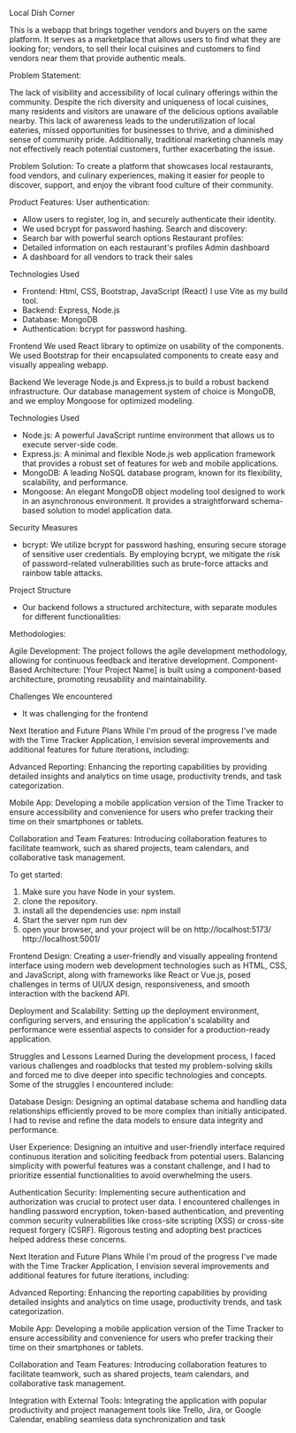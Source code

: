 Local Dish Corner

This is a webapp that brings together vendors and buyers on the same platform. It serves as a marketplace that allows users to find what they are looking for; vendors, to sell their local cuisines and customers to find vendors near them that provide authentic meals.

Problem Statement: 

The lack of visibility and accessibility of local culinary offerings within the community. Despite the rich diversity and uniqueness of local cuisines, many residents and visitors are unaware of the delicious options available nearby. This lack of awareness leads to the underutilization of local eateries, missed opportunities for businesses to thrive, and a diminished sense of community pride. Additionally, traditional marketing channels may not effectively reach potential customers, further exacerbating the issue.

Problem Solution: 
To create a platform that showcases local restaurants, food vendors, and culinary experiences, making it easier for people to discover, support, and enjoy the vibrant food culture of their community.

Product Features:
User authentication:
- Allow users to register, log in, and securely authenticate their identity.
- We used bcrypt for password hashing.
Search and discovery:
- Search bar with powerful search options
Restaurant profiles:
- Detailed information on each restaurant's profiles
Admin dashboard
- A dashboard for all vendors to track their sales

Technologies Used
- Frontend: Html, CSS, Bootstrap, JavaScript (React)
    I use Vite as my build tool. 
- Backend: Express, Node.js
- Database: MongoDB
- Authentication: bcrypt for password hashing.

Frontend
We used React library to optimize on usability of the components. 
We used Bootstrap for their encapsulated components to create easy and visually appealing webapp. 


Backend
We leverage Node.js and Express.js to build a robust backend infrastructure. Our database management system of choice is MongoDB, and we employ Mongoose for optimized modeling.

Technologies Used
- Node.js: A powerful JavaScript runtime environment that allows us to execute server-side code.
- Express.js: A minimal and flexible Node.js web application framework that provides a robust set of features for web and mobile applications.
- MongoDB: A leading NoSQL database program, known for its flexibility, scalability, and performance.
- Mongoose: An elegant MongoDB object modeling tool designed to work in an asynchronous environment. It provides a straightforward schema-based solution to model application data.

Security Measures
- bcrypt: We utilize bcrypt for password hashing, ensuring secure storage of sensitive user credentials. By employing bcrypt, we mitigate the risk of password-related vulnerabilities such as brute-force attacks and rainbow table attacks.

Project Structure
- Our backend follows a structured architecture, with separate modules for different functionalities:

Methodologies:

Agile Development: The project follows the agile development methodology, allowing for continuous feedback and iterative development.
Component-Based Architecture: [Your Project Name] is built using a component-based architecture, promoting reusability and maintainability.

Challenges We encountered 
- It was challenging for the frontend 

Next Iteration and Future Plans While I'm proud of the progress I've made with the Time Tracker Application, I envision several improvements and additional features for future iterations, including:

Advanced Reporting: Enhancing the reporting capabilities by providing detailed insights and analytics on time usage, productivity trends, and task categorization.

Mobile App: Developing a mobile application version of the Time Tracker to ensure accessibility and convenience for users who prefer tracking their time on their smartphones or tablets.

Collaboration and Team Features: Introducing collaboration features to facilitate teamwork, such as shared projects, team calendars, and collaborative task management.



To get started:
1. Make sure you have Node in your system.
2. clone the repository.
3. install all the dependencies 
    use: npm install
4. Start the server
    npm run dev
5. open your browser, and your project will be on 
    http://localhost:5173/
    http://localhost:5001/





Frontend Design: Creating a user-friendly and visually appealing frontend interface using modern web development technologies such as HTML, CSS, and JavaScript, along with frameworks like React or Vue.js, posed challenges in terms of UI/UX design, responsiveness, and smooth interaction with the backend API.


Deployment and Scalability: Setting up the deployment environment, configuring servers, and ensuring the application's scalability and performance were essential aspects to consider for a production-ready application.

Struggles and Lessons Learned During the development process, I faced various challenges and roadblocks that tested my problem-solving skills and forced me to dive deeper into specific technologies and concepts. Some of the struggles I encountered include:

Database Design: Designing an optimal database schema and handling data relationships efficiently proved to be more complex than initially anticipated. I had to revise and refine the data models to ensure data integrity and performance.

User Experience: Designing an intuitive and user-friendly interface required continuous iteration and soliciting feedback from potential users. Balancing simplicity with powerful features was a constant challenge, and I had to prioritize essential functionalities to avoid overwhelming the users.

Authentication Security: Implementing secure authentication and authorization was crucial to protect user data. I encountered challenges in handling password encryption, token-based authentication, and preventing common security vulnerabilities like cross-site scripting (XSS) or cross-site request forgery (CSRF). Rigorous testing and adopting best practices helped address these concerns.

Next Iteration and Future Plans While I'm proud of the progress I've made with the Time Tracker Application, I envision several improvements and additional features for future iterations, including:

Advanced Reporting: Enhancing the reporting capabilities by providing detailed insights and analytics on time usage, productivity trends, and task categorization.

Mobile App: Developing a mobile application version of the Time Tracker to ensure accessibility and convenience for users who prefer tracking their time on their smartphones or tablets.

Collaboration and Team Features: Introducing collaboration features to facilitate teamwork, such as shared projects, team calendars, and collaborative task management.

Integration with External Tools: Integrating the application with popular productivity and project management tools like Trello, Jira, or Google Calendar, enabling seamless data synchronization and task


